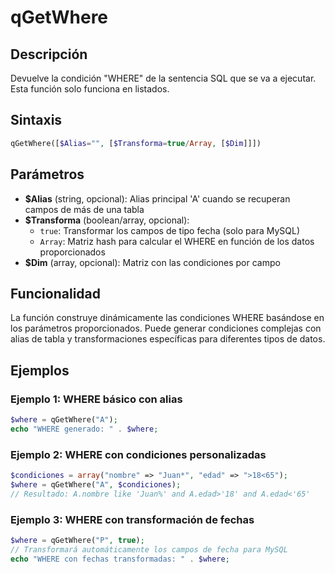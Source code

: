 # qGetWhere

## Descripción
Devuelve la condición "WHERE" de la sentencia SQL que se va a ejecutar. Esta función solo funciona en listados.

## Sintaxis
```php
qGetWhere([$Alias="", [$Transforma=true/Array, [$Dim]]])
```

## Parámetros
- **$Alias** (string, opcional): Alias principal 'A' cuando se recuperan campos de más de una tabla
- **$Transforma** (boolean/array, opcional): 
  - `true`: Transformar los campos de tipo fecha (solo para MySQL)
  - `Array`: Matriz hash para calcular el WHERE en función de los datos proporcionados
- **$Dim** (array, opcional): Matriz con las condiciones por campo

## Funcionalidad
La función construye dinámicamente las condiciones WHERE basándose en los parámetros proporcionados. Puede generar condiciones complejas con alias de tabla y transformaciones específicas para diferentes tipos de datos.

## Ejemplos

### Ejemplo 1: WHERE básico con alias
```php
$where = qGetWhere("A");
echo "WHERE generado: " . $where;
```

### Ejemplo 2: WHERE con condiciones personalizadas
```php
$condiciones = array("nombre" => "Juan*", "edad" => ">18<65");
$where = qGetWhere("A", $condiciones);
// Resultado: A.nombre like 'Juan%' and A.edad>'18' and A.edad<'65'
```

### Ejemplo 3: WHERE con transformación de fechas
```php
$where = qGetWhere("P", true);
// Transformará automáticamente los campos de fecha para MySQL
echo "WHERE con fechas transformadas: " . $where;
```